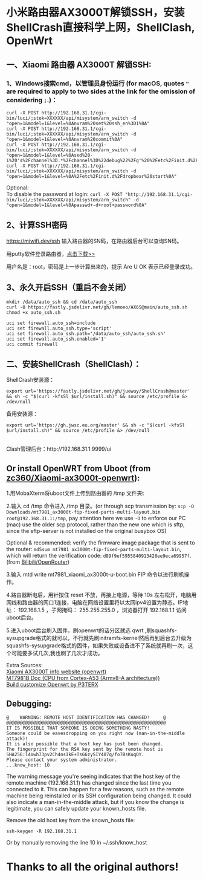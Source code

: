 # 小米路由器AX3000T解锁SSH，安装ShellCrash直接科学上网，ShellClash, OpenWrt

## 一、Xiaomi 路由器 AX3000T 解锁SSH:
### 1、Windows搜索cmd，以管理员身份运行 (for macOS, quotes ```"``` are required to apply to two sides at the link for the omission of considering ```;```.)：
```
curl -X POST http://192.168.31.1/cgi-bin/luci/;stok=XXXXXX/api/misystem/arn_switch -d "open=1&model=1&level=%0Anvram%20set%20ssh_en%3D1%0A"
curl -X POST http://192.168.31.1/cgi-bin/luci/;stok=XXXXXX/api/misystem/arn_switch -d "open=1&model=1&level=%0Anvram%20commit%0A"
curl -X POST http://192.168.31.1/cgi-bin/luci/;stok=XXXXXX/api/misystem/arn_switch -d "open=1&model=1&level=%0Ased%20-i%20's%2Fchannel%3D.*%2Fchannel%3D%22debug%22%2Fg'%20%2Fetc%2Finit.d%2Fdropbear%0A"
curl -X POST http://192.168.31.1/cgi-bin/luci/;stok=XXXXXX/api/misystem/arn_switch -d "open=1&model=1&level=%0A%2Fetc%2Finit.d%2Fdropbear%20start%0A"
```
Optional: <br>
To disable the password at login: ```curl -X POST "http://192.168.31.1/cgi-bin/luci/;stok=XXXXXX/api/misystem/arn_switch" -d "open=1&model=1&level=%0Apasswd+-d+root+password%0A"```
   
## 2、计算SSH密码
https://miwifi.dev/ssh 输入路由器的SN码，在路由器后台可以查询SN码。

用putty软件登录路由器，<a href="https://github.com/eujc/AX3000T/releases/download/gongju/AX3000T.zip" target="_blank">点击下载>></a>

用户名是：root，密码是上一步计算出来的，提示 Are U OK 表示已经登录成功。

## 3、永久开启SSH（重启不会关闭）

    mkdir /data/auto_ssh && cd /data/auto_ssh
    curl -O https://fastly.jsdelivr.net/gh/lemoeo/AX6S@main/auto_ssh.sh
    chmod +x auto_ssh.sh

    uci set firewall.auto_ssh=include
    uci set firewall.auto_ssh.type='script'
    uci set firewall.auto_ssh.path='/data/auto_ssh/auto_ssh.sh'
    uci set firewall.auto_ssh.enabled='1'
    uci commit firewall

## 二、安装ShellCrash（ShellClash）：
ShellCrash安装源：

    export url='https://fastly.jsdelivr.net/gh/juewuy/ShellCrash@master' && sh -c "$(curl -kfsSl $url/install.sh)" && source /etc/profile &> /dev/null

备用安装源：

    export url='https://gh.jwsc.eu.org/master' && sh -c "$(curl -kfsSl $url/install.sh)" && source /etc/profile &> /dev/null

<br>
Clash管理后台：http://192.168.31.1:9999/ui

## Or install OpenWRT from Uboot (from [zc360/Xiaomi-ax3000t-openwrt](https://github.com/zc360/Xiaomi-ax3000t-openwrt)):
1.用MobaXterm将uboot文件上传到路由器的 /tmp 文件夹t

2.输入 cd /tmp 命令进入 /tmp 目录。(or through scp transmission by: ```scp -O Downloads/mt7981_ax3000t-fip-fixed-parts-multi-layout.bin root@192.168.31.1:/tmp```, pay attention here we use ```-O``` to enforce our PC (mac) use the older scp protocol, rather than the new one which is sftp, since the sftp-server is not installed on the original busybox OS)

Optional & recommended: verify the firmware image package that is sent to the router: ```md5sum mt7981_ax3000t-fip-fixed-parts-multi-layout.bin```, which will return the verification code: ```d89f9ef5955840913428ee9eca69957f```. (from [Bilibili/OpenRouter](https://www.bilibili.com/video/BV1dj411h7EP/?spm_id_from=333.1007.top_right_bar_window_history.content.click&vd_source=1db61c2ba3ce56a634310a7590956269))

3.输入 mtd write mt7981_xiaomi_ax3000t-u-boot.bin FIP 命令以进行刷机操作。

4.路由器断电后，用针按住 reset 不放，再接上电源，等待 10s 左右松开，电脑用网线和路由器的网口1连接，电脑在网络设置里将以太网ipv4设置为静态。IP地址： 192.168.1.5 ，子网掩码： 255.255.255.0 ，浏览器打开 192.168.1.1 访问uboot后台。

5.进入uboot后台刷入固件，刷openwrt的话分区就选 qwrt ,刷squashfs-sysupgrade格式的就可以，不行就先刷initramfs-kernel然后再到后台去升级为squashfs-sysupgrade格式的固件，如果失败或设备进不了系统就再刷一次，这个可能要多试几次,我也刷了几次才成功。

Extra Sources: <br>
[Xiaomi AX3000T info website (openwrt)](https://openwrt.org/inbox/toh/xiaomi/ax3000t) <br>
[MT7981B Doc (CPU from Cortex-A53 (Armv8-A architecture))](https://mirror2.openwrt.org/docs/MT7981B_Wi-Fi6_Platform_Datasheet_Open_V1.0.pdf) <br>
[Build customize Openwrt by P3TERX](https://github.com/P3TERX/Actions-OpenWrt)

## Debugging:
```
@    WARNING: REMOTE HOST IDENTIFICATION HAS CHANGED!     @
@@@@@@@@@@@@@@@@@@@@@@@@@@@@@@@@@@@@@@@@@@@@@@@@@@@@@@@@@@@
IT IS POSSIBLE THAT SOMEONE IS DOING SOMETHING NASTY!
Someone could be eavesdropping on you right now (man-in-the-middle attack)!
It is also possible that a host key has just been changed.
The fingerprint for the RSA key sent by the remote host is
SHA256:l4Vwh73pv2Ch4nsIkE+Ts66zySIY407q/fo7BsKuqOY.
Please contact your system administrator.
...know_host: 10
````
The warning message you're seeing indicates that the host key of the remote machine (192.168.31.1) has changed since the last time you connected to it. This can happen for a few reasons, such as the remote machine being reinstalled or its SSH configuration being changed. It could also indicate a man-in-the-middle attack, but if you know the change is legitimate, you can safely update your known_hosts file.

Remove the old host key from the known_hosts file:

    ssh-keygen -R 192.168.31.1
    
Or by manually removing the line 10 in ~/.ssh/know_host

# Thanks to all the original authors!

